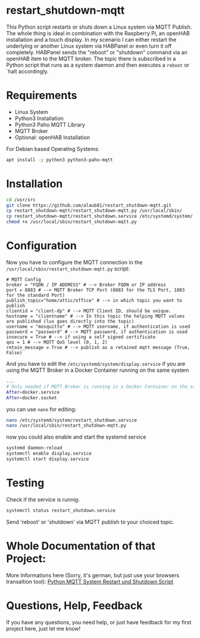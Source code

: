 # restart_shutdown-mqtt
This Python script restarts or shuts down a Linux system via MQTT Publish. The whole thing is ideal in combination with the Raspberry Pi, an openHAB installation and a touch display. In my scenario I can either restart the underlying or another Linux system via HABPanel or even turn it off completely. HABPanel sends the "reboot" or "shutdown" command via an openHAB item to the MQTT broker. The topic there is subscribed in a Python script that runs as a system daemon and then executes a `reboot` or `halt accordingly.
# Requirements
* Linux System
* Python3 Installation
* Python3 Paho MQTT Library
* MQTT Broker
* Optional: openHAB Installation

For Debian based Operating Systems:
```bash
apt install -y python3 python3-paho-mqtt
```
# Installation
```bash
cd /usr/src
git clone https://github.com/alaub81/restart_shutdown-mqtt.git
cp restart_shutdown-mqtt/restart_shutdown-mqtt.py /usr/local/sbin/
cp restart_shutdown-mqtt/restart_shutdown.service /etc/systemd/system/
chmod +x /usr/local/sbin/restart_shutdown-mqtt.py
```
# Configuration
Now you have to configure the MQTT connection in the `/usr/local/sbin/restart_shutdown-mqtt.py` script:
```python3
# MQTT Config
broker = "FQDN / IP ADDRESS" # --> Broker FQDN or IP address
port = 8883 # --> MQTT Broker TCP Port (8883 for the TLS Port, 1883 for the standard Port)
publish_topic="home/attic/office" # --> in which topic you want to publish
clientid = "client-dp" # --> MQTT Client ID, should be unique.
hostname = "clientname" # --> In this topic the helping MQTT values are published (lux goes directly into the topic)
username = "mosquitto" # --> MQTT username, if authentication is used
password = "password" # --> MQTT password, if authentication is used
insecure = True # --> if using a self signed certificate
qos = 1 # --> MQTT QoS level (0, 1, 2) 
retain_message = True # --> publish as a retained mqtt message (True, False)
```
And you have to edit the `/etc/systemd/system/display.service` if you are using the MQTT Broker in a Docker Container running on the same system
```bash
...
# Only needed if MQTT Broker is running in a Docker Container on the same Host
After=docker.service
After=docker.socket
```
you can use `nano` for editing:
```bash
nano /etc/systemd/system/restart_shutdown.service
nano /usr/local/sbin/restart_shutdown-mqtt.py
```
now you could also enable and start the systemd service
```bash
systemd daemon-reload
systemctl enable display.service
systemctl start display.service
```
# Testing
Check if the service is runnig:
```bash
systemctl status restart_shutdown.service
```
Send 'reboot' or 'shutdown' via MQTT publish to your choiced topic.

# Whole Documentation of that Project:
More Informations here (Sorry, it's german, but just use your browsers transaltion tool): [Python MQTT System Restart und Shutdown Script](https://www.laub-home.de/wiki/Python_MQTT_System_Restart_und_Shutdown_Script)

# Questions, Help, Feedback
If you have any questions, you need help, or just have feedback for my first project here, just let me know!

